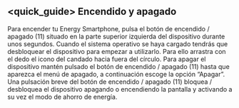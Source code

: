 ## <quick_guide> Encendido y apagado

Para encender tu Energy Smartphone, pulsa el botón de encendido / apagado (11) situado en la parte superior izquierda
del dispositivo durante unos segundos. Cuando el sistema operativo se haya cargado tendrás que desbloquear el
dispositivo para empezar a utilizarlo. Para ello arrastra con el dedo el icono del candado hacia fuera del círculo.
Para apagar el dispositivo mantén pulsado el botón de encendido / apagado (11) hasta que aparezca el menú de
apagado, a continuación escoge la opción “Apagar”.
Una pulsación breve del botón de encendido / apagado (11) bloquea / desbloquea el dispositivo apagando o
encendiendo la pantalla y activando a su vez el modo de ahorro de energía.

